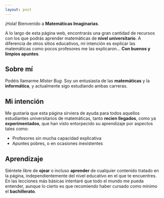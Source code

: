 ```yaml
---
layout: post
---
```


¡Hola! Bienvenido a **Matemáticas Imaginarias**.

A lo largo de esta página web, encontrarás una gran cantidad de recursos con los que podrás aprender matemáticas de **nivel universitario**. A diferencia de otros sitios educativos, mi intención es explicar las matemáticas como pocos profesores me las explicaron... **Con buenos y limpios apuntes**.

## Sobre mí

Podéis llamarme *Mister Bug*. Soy un entusiasta de las **matemáticas** y la **informática**, y actualmente sigo estudiando ambas carreras. 

## Mi intención

Me gustaría que esta página sirviera de ayuda para todos aquellos estudiantes universitarios de matemáticas, tanto **recien llegados**, como ya **experimentados**, que han visto entorpecido su aprendizaje por aspectos tales como:

- Profesores sin mucha capacidad explicativa
- Apuntes pobres, o en ocasiones inexistentes

## Aprendizaje

Siéntete libre de **ojear** o incluso **aprender** de cualquier contenido tratado en la página, independientemente del nivel educativo en el que te encuentres. En las lecciones más básicas intentaré que todo el mundo me pueda entender, aunque lo cierto es que recomiendo haber cursado como mínimo el **bachillerato**.


